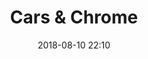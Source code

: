 ---
title: "Cars & Chrome"
date: 2018-08-10 22:10
image: /assets/images/projects/logo.png
headerImage: true
projects: true
hidden: true # don't count this post in blog pagination
description: This is a demo website I built for Cars & Chrome Club of Kenya. The website gives an overview of what the club is about and showcases their gallery of cars. It also has a login section for members. The PHP sections of the site are hidden as they cannot be viewed under the current hosting circumstances. Once proper hosting is set up, the site will be fully functional.
category: project
technology: HTML, PHP
externalLink: https://wang0nya.github.io/cars-n-chrome
---
